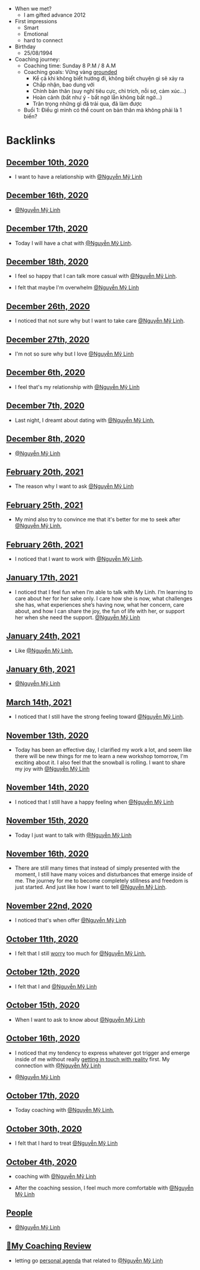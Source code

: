 - When we met?
    - I am gifted advance 2012
- First impressions
    - Smart
    - Emotional
    - hard to connect
- Birthday
    - 25/08/1994
- Coaching journey:
    - Coaching time: Sunday 8 P.M / 8 A.M
    - Coaching goals: Vững vàng [grounded](<grounded.md>)
        - Kể cả khi không biết hướng đi, không biết chuyện gì sẽ xảy ra
        - Chấp nhận, bao dung với
        - Chính bản thân (suy nghĩ tiêu cực, chỉ trích, nỗi sợ, cảm xúc...)
        - Hoàn cảnh (bất như ý - bất ngờ lẫn không bất ngờ...)
        - Trân trọng những gì đã trải qua, đã làm được
    - Buổi 1: Điều gì mình có thể count on bản thân mà không phải là 1 biến?

# Backlinks
## [December 10th, 2020](<December 10th, 2020.md>)
- I want to have a relationship with [@Nguyễn Mỹ Linh](<@Nguyễn Mỹ Linh.md>)

## [December 16th, 2020](<December 16th, 2020.md>)
- [@Nguyễn Mỹ Linh](<@Nguyễn Mỹ Linh.md>)

## [December 17th, 2020](<December 17th, 2020.md>)
- Today I will have a chat with [@Nguyễn Mỹ Linh](<@Nguyễn Mỹ Linh.md>).

## [December 18th, 2020](<December 18th, 2020.md>)
- I feel so happy that I can talk more casual with [@Nguyễn Mỹ Linh](<@Nguyễn Mỹ Linh.md>).

- I felt that maybe I'm overwhelm [@Nguyễn Mỹ Linh](<@Nguyễn Mỹ Linh.md>)

## [December 26th, 2020](<December 26th, 2020.md>)
- I noticed that not sure why but I want to take care [@Nguyễn Mỹ Linh](<@Nguyễn Mỹ Linh.md>).

## [December 27th, 2020](<December 27th, 2020.md>)
- I'm not so sure why but I love [@Nguyễn Mỹ Linh](<@Nguyễn Mỹ Linh.md>)

## [December 6th, 2020](<December 6th, 2020.md>)
- I feel that's my relationship with [@Nguyễn Mỹ Linh](<@Nguyễn Mỹ Linh.md>)

## [December 7th, 2020](<December 7th, 2020.md>)
- Last night, I dreamt about dating with [@Nguyễn Mỹ Linh](<@Nguyễn Mỹ Linh.md>),

## [December 8th, 2020](<December 8th, 2020.md>)
- [@Nguyễn Mỹ Linh](<@Nguyễn Mỹ Linh.md>)

## [February 20th, 2021](<February 20th, 2021.md>)
- The reason why I want to ask [@Nguyễn Mỹ Linh](<@Nguyễn Mỹ Linh.md>)

## [February 25th, 2021](<February 25th, 2021.md>)
- My mind also try to convince me that it's better for me to seek after [@Nguyễn Mỹ Linh](<@Nguyễn Mỹ Linh.md>),

## [February 26th, 2021](<February 26th, 2021.md>)
- I noticed that I want to work with [@Nguyễn Mỹ Linh](<@Nguyễn Mỹ Linh.md>).

## [January 17th, 2021](<January 17th, 2021.md>)
- I noticed that I feel fun when I’m able to talk with My Linh. I’m learning to care about her for her sake only. I care how she is now, what challenges she has, what experiences she’s having now, what her concern, care about, and how I can share the joy, the fun of life with her, or support her when she need the support. [@Nguyễn Mỹ Linh](<@Nguyễn Mỹ Linh.md>)

## [January 24th, 2021](<January 24th, 2021.md>)
- Like [@Nguyễn Mỹ Linh](<@Nguyễn Mỹ Linh.md>),

## [January 6th, 2021](<January 6th, 2021.md>)
- [@Nguyễn Mỹ Linh](<@Nguyễn Mỹ Linh.md>)

## [March 14th, 2021](<March 14th, 2021.md>)
- I noticed that I still have the strong feeling toward [@Nguyễn Mỹ Linh](<@Nguyễn Mỹ Linh.md>).

## [November 13th, 2020](<November 13th, 2020.md>)
- Today has been an effective day, I clarified my work a lot, and seem like there will be new things for me to learn a new workshop tomorrow, I'm exciting about it. I also feel that the snowball is rolling. I want to share my joy with [@Nguyễn Mỹ Linh](<@Nguyễn Mỹ Linh.md>)

## [November 14th, 2020](<November 14th, 2020.md>)
- I noticed that I still have a happy feeling when [@Nguyễn Mỹ Linh](<@Nguyễn Mỹ Linh.md>)

## [November 15th, 2020](<November 15th, 2020.md>)
- Today I just want to talk with [@Nguyễn Mỹ Linh](<@Nguyễn Mỹ Linh.md>)

## [November 16th, 2020](<November 16th, 2020.md>)
- There are still many times that instead of simply presented with the moment, I still have many voices and disturbances that emerge inside of me. The journey for me to become completely stillness and freedom is just started. And just like how I want to tell [@Nguyễn Mỹ Linh](<@Nguyễn Mỹ Linh.md>).

## [November 22nd, 2020](<November 22nd, 2020.md>)
-  I noticed that's when offer [@Nguyễn Mỹ Linh](<@Nguyễn Mỹ Linh.md>)

## [October 11th, 2020](<October 11th, 2020.md>)
- I felt that I still [worry](<worry.md>) too much for [@Nguyễn Mỹ Linh](<@Nguyễn Mỹ Linh.md>),

## [October 12th, 2020](<October 12th, 2020.md>)
- I felt that I and [@Nguyễn Mỹ Linh](<@Nguyễn Mỹ Linh.md>)

## [October 15th, 2020](<October 15th, 2020.md>)
- When I want to ask to know about [@Nguyễn Mỹ Linh](<@Nguyễn Mỹ Linh.md>)

## [October 16th, 2020](<October 16th, 2020.md>)
- I noticed that my tendency to express whatever got trigger and emerge inside of me without really [getting in touch with reality](<getting in touch with reality.md>) first. My connection with [@Nguyễn Mỹ Linh](<@Nguyễn Mỹ Linh.md>)

- [@Nguyễn Mỹ Linh](<@Nguyễn Mỹ Linh.md>)

## [October 17th, 2020](<October 17th, 2020.md>)
- Today coaching with [@Nguyễn Mỹ Linh](<@Nguyễn Mỹ Linh.md>),

## [October 30th, 2020](<October 30th, 2020.md>)
- I felt that I hard to treat [@Nguyễn Mỹ Linh](<@Nguyễn Mỹ Linh.md>)

## [October 4th, 2020](<October 4th, 2020.md>)
- coaching with [@Nguyễn Mỹ Linh](<@Nguyễn Mỹ Linh.md>)

- After the coaching session, I feel much more comfortable with [@Nguyễn Mỹ Linh](<@Nguyễn Mỹ Linh.md>)

## [People](<People.md>)
- [@Nguyễn Mỹ Linh](<@Nguyễn Mỹ Linh.md>)

## [📝My Coaching Review](<📝My Coaching Review.md>)
- letting go [personal agenda](<personal agenda.md>) that related to [@Nguyễn Mỹ Linh](<@Nguyễn Mỹ Linh.md>)

